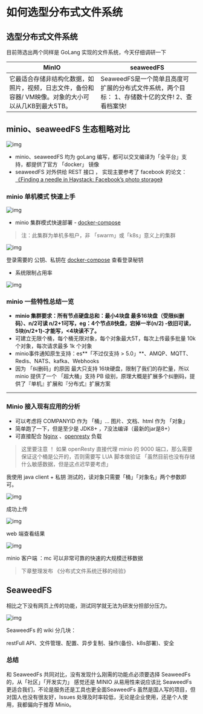 # 如何选型分布式文件系统
## 选型分布式文件系统

目前筛选出两个同样是 GoLang 实现的文件系统，今天仔细调研一下

|                                            MinIO                                            |                                       seaweedFS                                        |
| ------------------------------------------------------------------------------------------- | -------------------------------------------------------------------------------------- |
| 它最适合存储非结构化数据，如照片，视频，日志文件，备份和容器/ VM映像。对象的大小可以从几KB到最大5TB。 | SeaweedFS是一个简单且高度可扩展的分布式文件系统，两个目标： 1、存储数十亿的文件! 2、查看档案快! |

## minio、seaweedFS 生态粗略对比

![img](如何选型分布式文件系统.assets/AUubwkTrrn)

- minio、seaweedFS 均为 goLang 编写，都可以交叉编译为「全平台」支持，都提供了官方 「docker」 镜像
- seaweedFS 对外供给 REST 接口 ， 实现主要参考了 facebook 的论文： [《Finding a needle in Haystack: Facebook’s photo storage》](http://www.importnew.com/3292.html)

### minio 单机模式 快速上手

![img](如何选型分布式文件系统.assets/HyuOHnKtcV) 

- minio 集群模式快速部署 - [docker-compose](https://raw.githubusercontent.com/minio/minio/master/docs/orchestration/docker-compose/docker-compose.yaml)

> 注：此集群为单机多租户，非 「swarm」或「k8s」意义上的集群

![img](如何选型分布式文件系统.assets/aXaqMKQLOH) 

登录需要的 公钥、私钥在 [docker-compose](https://raw.githubusercontent.com/minio/minio/master/docs/orchestration/docker-compose/docker-compose.yaml) 查看登录秘钥

- 系统限制占用率

![img](如何选型分布式文件系统.assets/9LMkT4sXQN)

### minio 一些特性总结一览

- **minio 集群要求：所有节点硬盘总和：最小4块盘 最多16块盘（受限纠删码）、n/2可读 n/2+1可写，eg：4个节点8快盘，宕掉一半(n/2) -依旧可读，5块(n/2+1)-才能写，<4块读不了。**
- 可建立无限个桶，每个桶无限对象，每个对象最大5T，每次上传最多批量 10k 个对象，每次请求最多 1k 个对象
- minio事件通知原生支持：es**「不过仅支持 > 5.0」**、AMQP、MQTT、Redis、NATS、kafka、Webhooks
- 因为 「纠删码」的原因 最大只支持 16块硬盘，限制了我们的存贮量，所以 minio 提供了一个 「超大桶」支持 PB 级别，原理大概是扩展多个纠删码，提供了『单机』扩展和『分布式』扩展方案

---

### Minio 接入现有应用的分析

- 可以考虑将 COMPANYID 作为 「桶」… 图片、文档、html 作为 「对象」
- 简单跑了一下，但是至少是 JDK8+ ，7没法编译（最新的jar是8+）
- 可直接配合 [Nginx](https://docs.min.io/cn/setup-nginx-proxy-with-minio.html) 、[openresty](https://blog.csdn.net/weixin_33755649/article/details/85978919) 负载

> 这里要注意 ！ 如果 openResty 直接代理 minio 的 9000 端口，那么需要保证这个桶是公开的，否则需要写 LUA 脚本做验证 「虽然目前也没有存储什么敏感数据，但是这点迟早要考虑」

我使用 java client + 私钥 测试的，读对象只需要「桶」「对象名」两个参数即可。

![img](如何选型分布式文件系统.assets/DyqBpREOa3)

成功上传

![img](如何选型分布式文件系统.assets/86Q9n9cNkE)

web 端查看结果

![img](如何选型分布式文件系统.assets/LTyILTS6cG)

minio 客户端 ：mc 可以非常可靠的快速的大规模迁移数据

> 下章整理发布 《分布式文件系统迁移的经验》

## SeaweedFS

相比之下没有网页上传的功能，测试同学就无法为研发分担部分压力。

![img](如何选型分布式文件系统.assets/10vPKUyd8i) 

SeaweedFs 的 wiki 分几块：

restFull API、文件管理、配置、异步复制、操作(备份、k8s部署)、安全

### 总结

和 SeaweedFs 共同对比，没有发现什么刚需的功能点必须要选择 SeaweedFs 的，从「社区」「开发实力」 感觉还是 MINIO 从易用性来说应该比 SeaweedFs 更适合我们，不论是服务还是工具也更全面SeaweedFs 虽然是国人写的项目，但对国人也没有很友好，Issues 处理及时率较低，无论是企业使用，还是个人使用，我都偏向于推荐 Minio。